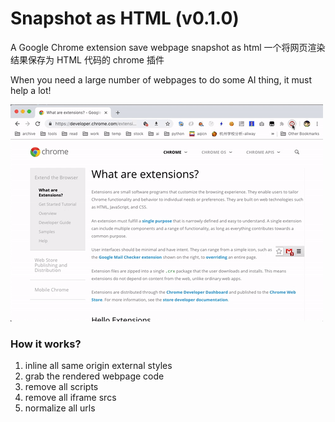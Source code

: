 # Snapshot as HTML (v0.1.0)
A Google Chrome extension save webpage snapshot as html
一个将网页渲染结果保存为 HTML 代码的 chrome 插件

When you need a large number of webpages to do some AI thing, it must help a lot!

![snapshot-as-html demo](./demo.gif)

### How it works?
1. inline all same origin external styles
2. grab the rendered webpage code
3. remove all scripts
4. remove all iframe srcs
5. normalize all urls

